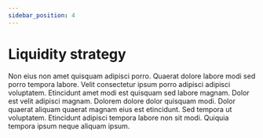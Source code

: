 ```yaml
---
sidebar_position: 4
---
```


# Liquidity strategy

Non eius non amet quisquam adipisci porro. Quaerat dolore labore modi sed porro tempora labore. Velit consectetur ipsum porro adipisci adipisci voluptatem. Etincidunt amet modi est quisquam sed labore magnam. Dolor est velit adipisci magnam. Dolorem dolore dolor quisquam modi. Dolor quaerat aliquam quaerat magnam eius est etincidunt. Sed tempora ut voluptatem. Etincidunt adipisci tempora labore non sit modi. Quiquia tempora ipsum neque aliquam ipsum.
